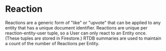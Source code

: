 # Reaction

Reactions are a generic form of "like" or "upvote" that can be applied to any entity that has a unique document identifier. Reactions are unique per reaction-entity-user tuple, so a User can only react to an Entity once. (These tuples are stored in Firestore.) RTDB summaries are used to maintain a count of the number of Reactions per Entity.
